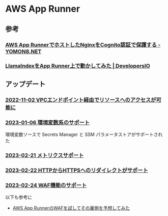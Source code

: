 # AWS App Runner

## 参考

### [AWS App RunnerでホストしたNginxをCognito認証で保護する - YOMON8.NET](https://yomon.hatenablog.com/entry/2022/11/apprunner_cognito)

### [LlamaIndexをApp Runner上で動かしてみた | DevelopersIO](https://dev.classmethod.jp/articles/llamaindex-on-app-runner/)

## アップデート

### [2022-11-02 VPCエンドポイント経由でリソースへのアクセスが可能に](https://dev.classmethod.jp/articles/aws-app-runner-supports-privately-accessible-services-amazon-vpc)

### [2023-01-06 環境変数系のサポート](https://dev.classmethod.jp/articles/app-runner-secrets-ssm-parameter/)

環境変数ソースで Secrets Manager と SSM パラメータストアがサポートされた

### [2023-02-21 メトリクスサポート](https://aws.amazon.com/jp/about-aws/whats-new/2023/02/aws-app-runner-concurrency-cpu-memory-utilization-metrics/)

### [2023-02-22 HTTPからHTTPSへのリダイレクトがサポート](https://dev.classmethod.jp/articles/aws-app-runner-supports-http-to-https-redirect/)

### [2023-02-24 WAF機能のサポート](https://dev.classmethod.jp/articles/aws-app-runner-waf/)

以下も参考に

- [AWS App RunnerのWAFを試してその裏側を予想してみた](https://dev.classmethod.jp/articles/try-and-inspect-aws-app-runner-waf/)
